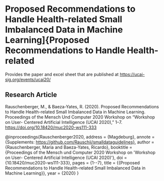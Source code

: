 # Proposed Recommendations to Handle Health-related Small Imbalanced Data in Machine Learning]{Proposed Recommendations to Handle Health-related
Provides the paper and excel sheet that are published at https://ucai-sig.org/events/ucai20/ 

## Research Article 
Rauschenberger, M., & Baeza-Yates, R. (2020). Proposed Recommendations to Handle Health-related Small Imbalanced Data in Machine Learning. Proceedings of the Mensch Und Computer 2020 Workshop on “Workshop on User- Centered Artificial Intelligence (UCAI 2020),” 1–7. https://doi.org/10.18420/muc2020-ws111-333

@inproceedings{Rauschenberger2020,
address = {Magdeburg},
annote = {Supplements: https://github.com/Rauschii/smalldataguidelines},
author = {Rauschenberger, Maria and Baeza-Yates, Ricardo},
booktitle = {Proceedings of the Mensch und Computer 2020 Workshop on 'Workshop on User- Centered Artificial Intelligence (UCAI 2020)'},
doi = {10.18420/muc2020-ws111-333},
pages = {1--7},
title = {{Proposed Recommendations to Handle Health-related Small Imbalanced Data in Machine Learning}},
year = {2020}
}
